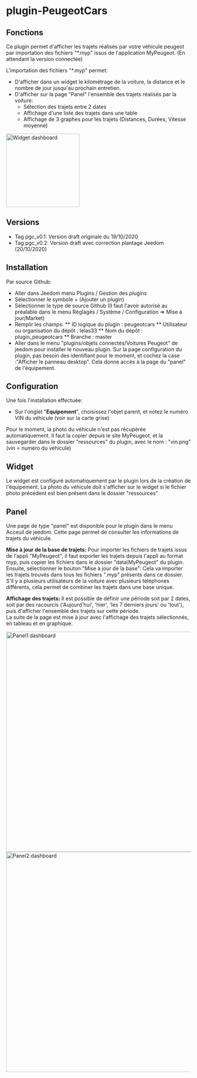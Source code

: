 # plugin-PeugeotCars

## Fonctions

Ce plugin permet d'afficher les trajets réalisés par votre véhicule peugeot par importation des fichiers "*.myp" issus de l'application MyPeugeot.
(En attendant la version connectée)

L'importation des fichiers "*.myp" permet:
* D'afficher dans un widget le kilométrage de la voiture, la distance et le nombre de jour jusqu'au prochain entretien.
* D'afficher sur la page "Panel" l'ensemble des trajets réalisés par la voiture:
  * Sélection des trajets entre 2 dates
  * Affichage d'une liste des trajets dans une table
  * Affichage de 3 graphes pour les trajets (Distances, Durées, Vitesse moyenne)

<p align="left">
  <img src="../master/doc/images/widget.png" width="200" title="Widget dashboard">
</p>

## Versions
* Tag pgc_v0.1: Version draft originale du 19/10/2020
* Tag pgc_v0.2: Version draft avec correction plantage Jeedom (20/10/2020)

## Installation
Par source Github:
* Aller dans Jeedom menu Plugins / Gestion des plugins
* Sélectionner le symbole + (Ajouter un plugin)
* Sélectionner le type de source Github (Il faut l'avoir autorisé au préalable dans le menu Réglages / Système / Configuration => Mise à jour/Market)
* Remplir les champs:
**  ID logique du plugin : peugeotcars
**  Utilisateur ou organisation du dépôt : lelas33
**  Nom du dépôt : plugin_peugeotcars
**  Branche : master
* Aller dans le menu "plugins/objets connectés/Voitures Peugeot" de jeedom pour installer le nouveau plugin.
Sur la page configuration du plugin, pas besoin des identifiant pour le moment, et cochez la case :"Afficher le panneau desktop". Cela donne accès à la page du "panel" de l'équipement.

## Configuration
Une fois l'installation effectuée:
* Sur l'onglet "**Equipement**", choisissez l'objet parent, et notez le numéro VIN du véhicule (voir sur la carte grise)

Pour le moment, la photo du véhicule n'est pas récupérée automatiquement.
Il faut la copier depuis le site MyPeugeot, et la sauvegarder dans le dossier "ressources" du plugin, avec le nom : "vin.png" (vin = numéro du véhicule)

## Widget
Le widget est configuré automatiquement par le plugin lors de la création de l'équipement.
La photo du véhicule doit s'afficher sur le widget si le fichier photo précédent est bien présent dans le dossier "ressources"

## Panel
Une page de type "panel" est disponible pour le plugin dans le menu Acceuil de jeedom.
Cette page permet de consulter les informations de trajets du véhicule.

**Mise à jour de la base de trajets:**
Pour importer les fichiers de trajets issus de l'appli "MyPeugeot", il faut exporter les trajets depuis l'appli au format myp, puis copier les fichiers dans le dossier "data\MyPeugeot" du plugin.
Ensuite, sélectionner le bouton "Mise à jour de la base": Cela va importer les trajets trouvés dans tous les fichiers ".myp" présents dans ce dossier.
S'il y a plusieurs utilisateurs de la voiture avec plusieurs téléphones différents, cela permet de combiner les trajets dans une base unique.

**Affichage des trajets:**
Il est possible de définir une période soit par 2 dates, soit par des racourcis ('Aujourd'hui', 'hier', 'les 7 derniers jours' ou 'tout'), puis d'afficher l'ensemble des trajets sur cette période. <br>
La suite de la page est mise à jour avec l'affichage des trajets sélectionnés, en tableau et en graphique.

<p align="left">
  <img src="../master/doc/images/panel1.png" width="600" title="Panel1 dashboard">
  <img src="../master/doc/images/panel2.png" width="600" title="Panel2 dashboard">
</p>
